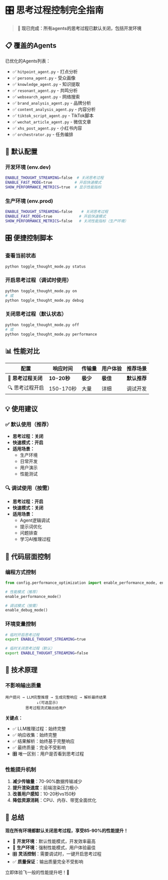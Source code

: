 # 🎛️ 思考过程控制完全指南

> **🎉 现已完成：所有agents的思考过程已默认关闭，包括开发环境**

## 📋 覆盖的Agents

已优化的Agents列表：
- ✅ `hitpoint_agent.py` - 打点分析
- ✅ `persona_agent.py` - 受众画像  
- ✅ `knowledge_agent.py` - 知识提取
- ✅ `resonant_agent.py` - 共鸣分析
- ✅ `websearch_agent.py` - 网络搜索
- ✅ `brand_analysis_agent.py` - 品牌分析
- ✅ `content_analysis_agent.py` - 内容分析
- ✅ `tiktok_script_agent.py` - TikTok脚本
- ✅ `wechat_article_agent.py` - 微信文章
- ✅ `xhs_post_agent.py` - 小红书内容
- ✅ `orchestrator.py` - 任务编排

## 🚀 默认配置

### 开发环境 (env.dev)
```bash
ENABLE_THOUGHT_STREAMING=false  # 关闭思考过程
ENABLE_FAST_MODE=true          # 开启快速模式
SHOW_PERFORMANCE_METRICS=true  # 显示性能指标
```

### 生产环境 (env.prod)
```bash
ENABLE_THOUGHT_STREAMING=false    # 关闭思考过程
ENABLE_FAST_MODE=true            # 开启快速模式
SHOW_PERFORMANCE_METRICS=false   # 关闭性能指标（生产环境）
```

## 🎛️ 便捷控制脚本

### 查看当前状态
```bash
python toggle_thought_mode.py status
```

### 开启思考过程（调试时使用）
```bash
python toggle_thought_mode.py on
# 或
python toggle_thought_mode.py debug
```

### 关闭思考过程（默认状态）
```bash
python toggle_thought_mode.py off
# 或  
python toggle_thought_mode.py performance
```

## 📊 性能对比

| 配置 | 响应时间 | 传输量 | 用户体验 | 推荐场景 |
|------|----------|---------|----------|----------|
| 🚀 **思考过程关闭** | **10-20秒** | **极少** | **极佳** | **默认推荐** |
| 🔍 思考过程开启 | 150-170秒 | 大量 | 详细 | 调试开发 |

## 💡 使用建议

### ✅ 默认使用（推荐）
- **思考过程：关闭**
- **快速模式：开启** 
- **适用场景：**
  - 生产环境
  - 日常开发
  - 用户演示
  - 性能测试

### 🔍 调试使用（按需）
- **思考过程：开启**
- **快速模式：关闭**
- **适用场景：**
  - Agent逻辑调试
  - 提示词优化
  - 问题排查
  - 学习AI推理过程

## 🔧 代码层面控制

### 编程方式控制
```python
from config.performance_optimization import enable_performance_mode, enable_debug_mode

# 性能模式（推荐）
enable_performance_mode()

# 调试模式（按需）
enable_debug_mode()
```

### 环境变量控制
```bash
# 临时开启思考过程
export ENABLE_THOUGHT_STREAMING=true

# 临时关闭思考过程（默认）
export ENABLE_THOUGHT_STREAMING=false
```

## 🎯 技术原理

### 不影响输出质量
```
用户提问 → LLM完整推理 → 生成完整响应 → 解析最终结果
              ↓(可选显示)
         思考过程流式输出给用户
```

**关键点：**
- ✅ LLM推理过程：始终完整
- ✅ 响应收集：始终完整  
- ✅ 结果解析：始终基于完整响应
- ✅ 最终质量：完全不受影响
- 🎛️ 唯一区别：用户是否看到思考过程

### 性能提升机制
1. **减少传输量**：70-90%数据传输减少
2. **提升渲染速度**：前端渲染压力极小
3. **改善用户感知**：10-20秒vs150秒
4. **降低资源消耗**：CPU、内存、带宽全面优化

## 🎉 总结

**现在所有环境都默认关闭思考过程，享受85-90%的性能提升！**

- 🚀 **开发环境**：默认性能模式，开发效率最高
- 🚀 **生产环境**：强制性能模式，用户体验最佳
- 🎛️ **灵活控制**：需要调试时，一键开启思考过程
- ✅ **质量保证**：输出质量完全不受影响

立即体验飞一般的性能提升吧！🚀 
